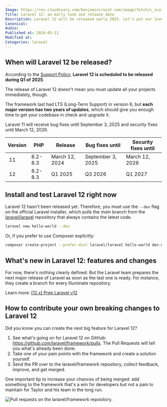 ```yaml
---
Image: https://res.cloudinary.com/benjamincrozat-com/image/fetch/c_scale,f_webp,q_auto,w_1200/https://github.com/benjamincrozat/content/assets/3613731/3541cfb6-74ea-4b08-b0e7-6a7dd77d733d
Title: Laravel 12: an early look and release date
Description: Laravel 12 will be released early 2025. Let's put our investigator hat and see what we can find out about this new major version.
Canonical: 
Audio:
Published at: 2024-03-11
Modified at:
Categories: laravel
---
```


## When will Laravel 12 be released?

According to the [Support Policy](https://laravel.com/docs/11.x/releases#support-policy), **Laravel 12 is scheduled to be released during Q1 of 2025**.

The release of Laravel 12 doesn't mean you must update all your projects immediately, though.

The framework last had LTS (Long-Term Support) in version 6, but **each major version has two years of updates**, which should give you enough time to get your codebase in check and upgrade it.

Laravel 11 will receive bug fixes until September 3, 2025 and security fixes until March 12, 2026.

| Version | PHP | Release | Bug fixes until | Security fixes until |
| ------- | --- | ------- | --------------- | -------------------- |
| 11 | 8.2-8.3 | March 12, 2024 | September 3, 2025 | March 12, 2026 |
| 12 | 8.2-8.3 | Q1 2025 | Q3 2026 | Q1 2027 |

## Install and test Laravel 12 right now

Laravel 12 hasn't been released yet. Therefore, you must use the `--dev` flag on the official Laravel installer, which pulls the *main* branch from the [laravel/laravel](https://github.com/laravel/laravel) repository that always contains the latest code.

```bash
laravel new hello-world --dev
```

Or, if you prefer to use Composer explicitly:

```bash
composer create-project --prefer-dist laravel/laravel hello-world dev-master
```

## What's new in Laravel 12: features and changes

For now, there's nothing clearly defined. But the Laravel team prepares the next major release of Laravel as soon as the last one is ready. For instance, they create a branch for every Illuminate repository.

Learn more: [[12.x] Prep Laravel v12](https://github.com/laravel/framework/pull/50406/files)

## How to contribute your own breaking changes to Laravel 12

Did you know you can create the next big feature for Laravel 12?

1. See what's going on for Laravel 12 on GitHub: https://github.com/laravel/framework/pulls. The Pull Requests will tell you what's already been done.
2. Take one of your pain points with the framework and create a solution yourself.
3. Send the PR over to the laravel/framework repository, collect feedback, improve, and get merged.

One important tip to increase your chances of being merged: add something to the framework that's a win for developers but not a pain to maintain for Taylor and his team in the long run.

![Pull requests on the laravel/framework repository.](https://res.cloudinary.com/benjamincrozat-com/image/fetch/c_scale,f_webp,q_auto,w_1200/https://github.com/benjamincrozat/content/assets/3613731/44dfb5ba-e11a-45a2-be93-bd689bfe891e)
